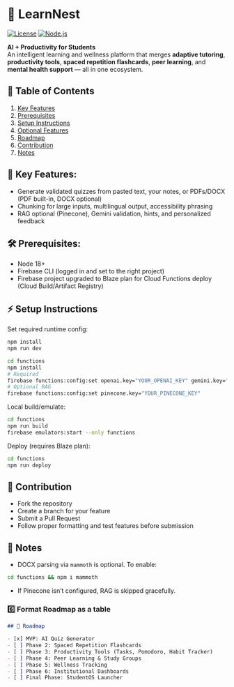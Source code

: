 # 📘 LearnNest
[![License](https://img.shields.io/badge/license-MIT-green)](LICENSE)
[![Node.js](https://img.shields.io/badge/node-18+-blue)](https://nodejs.org/)


**AI + Productivity for Students**  
An intelligent learning and wellness platform that merges **adaptive tutoring**, **productivity tools**, **spaced repetition flashcards**, **peer learning**, and **mental health support** — all in one ecosystem.  
## 📑 Table of Contents
1. [Key Features](#-key-features)
2. [Prerequisites](#-prerequisites)
3. [Setup Instructions](#-setup-instructions)
4. [Optional Features](#-optional-features)
5. [Roadmap](#-roadmap)
6. [Contribution](#-contribution)
7. [Notes](#-notes)


## 🌟 Key Features:
- Generate validated quizzes from pasted text, your notes, or PDFs/DOCX (PDF built-in, DOCX optional)
- Chunking for large inputs, multilingual output, accessibility phrasing
- RAG optional (Pinecone), Gemini validation, hints, and personalized feedback

## 🛠️ Prerequisites:
- Node 18+
- Firebase CLI (logged in and set to the right project)
- Firebase project upgraded to Blaze plan for Cloud Functions deploy (Cloud Build/Artifact Registry)


## ⚡ Setup Instructions
Set required runtime config:

```bash
npm install
npm run dev
```

```bash
cd functions
npm install
# Required
firebase functions:config:set openai.key="YOUR_OPENAI_KEY" gemini.key="YOUR_GEMINI_KEY"
# Optional RAG
firebase functions:config:set pinecone.key="YOUR_PINECONE_KEY"
```

Local build/emulate:
```bash
cd functions
npm run build
firebase emulators:start --only functions
```

Deploy (requires Blaze plan):
```bash
cd functions
npm run deploy
```

## 📄 Contribution
- Fork the repository
- Create a branch for your feature
- Submit a Pull Request
- Follow proper formatting and test features before submission


## 📝 Notes
- DOCX parsing via `mammoth` is optional. To enable:
```bash
cd functions && npm i mammoth
```
- If Pinecone isn’t configured, RAG is skipped gracefully.

### 6️⃣ Format **Roadmap** as a table
```markdown
## 🚀 Roadmap

- [x] MVP: AI Quiz Generator
- [ ] Phase 2: Spaced Repetition Flashcards
- [ ] Phase 3: Productivity Tools (Tasks, Pomodoro, Habit Tracker)
- [ ] Phase 4: Peer Learning & Study Groups
- [ ] Phase 5: Wellness Tracking
- [ ] Phase 6: Institutional Dashboards
- [ ] Final Phase: StudentOS Launcher


```

 


